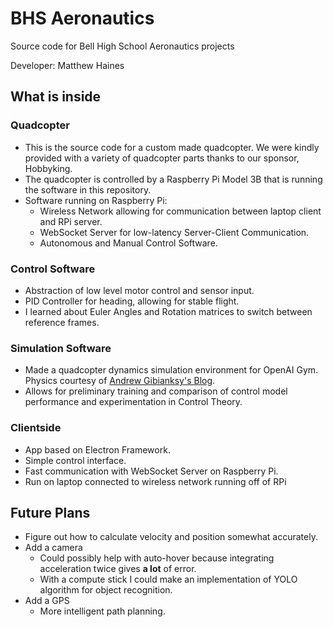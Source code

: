 # BHS Aeronautics
Source code for Bell High School Aeronautics projects

Developer: Matthew Haines

## What is inside
### Quadcopter
- This is the source code for a custom made quadcopter. We were kindly provided with a variety of quadcopter parts thanks to our sponsor, Hobbyking. 
- The quadcopter is controlled by a Raspberry Pi Model 3B that is running the software in this repository. 
- Software running on Raspberry Pi:
  - Wireless Network allowing for communication between laptop client and RPi server.
  - WebSocket Server for low-latency Server-Client Communication.
  - Autonomous and Manual Control Software.
### Control Software
- Abstraction of low level motor control and sensor input.
- PID Controller for heading, allowing for stable flight.
- I learned about Euler Angles and Rotation matrices to switch between reference frames.
### Simulation Software
- Made a quadcopter dynamics simulation environment for OpenAI Gym. Physics courtesy of [Andrew Gibianksy's Blog](http://andrew.gibiansky.com/downloads/pdf/Quadcopter%20Dynamics,%20Simulation,%20and%20Control.pdf).
- Allows for preliminary training and comparison of control model performance and experimentation in Control Theory. 
### Clientside
- App based on Electron Framework.
- Simple control interface.
- Fast communication with WebSocket Server on Raspberry Pi.
- Run on laptop connected to wireless network running off of RPi

## Future Plans
- Figure out how to calculate velocity and position somewhat accurately.
- Add a camera
  - Could possibly help with auto-hover because integrating acceleration twice gives **a lot** of error.
  - With a compute stick I could make an implementation of YOLO algorithm for object recognition.
- Add a GPS
  - More intelligent path planning.
